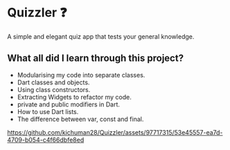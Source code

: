 # Quizzler ❓

A simple and elegant quiz app that tests your general knowledge.

## What all did I learn through this project?

- Modularising my code into separate classes.
- Dart classes and objects.
- Using class constructors.
- Extracting Widgets to refactor my code.
- private and public modifiers in Dart.
- How to use Dart lists.
- The difference between var, const and final.




https://github.com/kichuman28/Quizzler/assets/97717315/53e45557-ea7d-4709-b054-c4f66dbfe8ed

